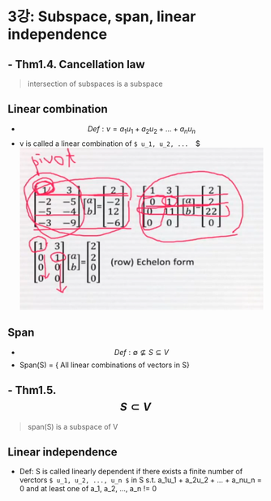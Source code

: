 # 3강: Subspace, span, linear independence

## - Thm1.4. Cancellation law
> intersection of subspaces is a subspace

## Linear combination
- $$ Def: v = a_1u_1 + a_2u_2 + ... + a_nu_n $$ 
- v is called a linear combination of  `$ u_1, u_2, ...  `$
![Echolon](imgs/echelon.PNG)


## Span
- $$ Def: \emptyset \nsubseteq S \subseteq V  $$
- Span(S) = { All linear combinations of vectors in S}

## - Thm1.5. $$ S \subset V $$ 
> span(S) is a subspace of V


## Linear independence
- Def: S is called linearly  dependent if there exists a finite number of verctors  `$ u_1, u_2, ..., u_n $` in S s.t. a_1u_1 + a_2u_2 + ... + a_nu_n = 0 and at least one of a_1, a_2, ..., a_n != 0